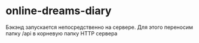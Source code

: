 # online-dreams-diary
Бэкэнд запускается непосредственно на сервере. Для этого переносим папку /api в корневую папку HTTP сервера
